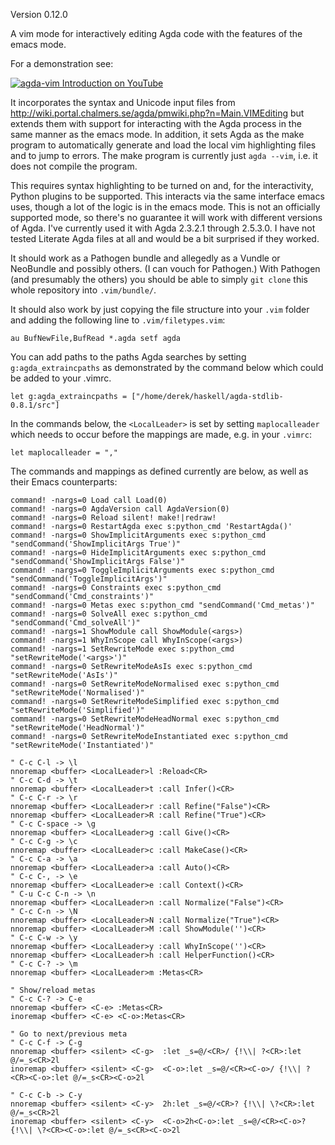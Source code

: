 Version 0.12.0

A vim mode for interactively editing Agda code with the features of the emacs mode.

For a demonstration see:

[![agda-vim Introduction on YouTube](http://img.youtube.com/vi/i7Btts-duZw/0.jpg)](https://www.youtube.com/watch?v=i7Btts-duZw)

It incorporates the syntax and Unicode input files from <http://wiki.portal.chalmers.se/agda/pmwiki.php?n=Main.VIMEditing>
but extends them with support for interacting with the Agda process in the same manner as the emacs mode.  In addition,
it sets Agda as the make program to automatically generate and load the local vim highlighting files and to jump
to errors.  The make program is currently just `agda --vim`, i.e. it does not compile the program.

This requires syntax highlighting to be turned on and, for the interactivity, Python plugins to be supported.  This
interacts via the same interface emacs uses, though a lot of the logic is in the emacs mode.  This is not an officially
supported mode, so there's no guarantee it will work with different versions of Agda.  I've currently used it with
Agda 2.3.2.1 through 2.5.3.0.  I have not tested Literate Agda files at all and would be a bit surprised if they worked.

It should work as a Pathogen bundle and allegedly as a Vundle or NeoBundle and possibly others.  (I can vouch for Pathogen.)
With Pathogen (and presumably the others) you should be able to simply `git clone` this whole repository into `.vim/bundle/`.

It should also work by just copying the file structure into your `.vim` folder and adding the following line to
`.vim/filetypes.vim`:

    au BufNewFile,BufRead *.agda setf agda

You can add paths to the paths Agda searches by setting `g:agda_extraincpaths` as demonstrated by the command below
which could be added to your .vimrc.

    let g:agda_extraincpaths = ["/home/derek/haskell/agda-stdlib-0.8.1/src"]

In the commands below, the `<LocalLeader>` is set by setting `maplocalleader` which needs to occur before the mappings
are made, e.g. in your `.vimrc`:

    let maplocalleader = ","

The commands and mappings as defined currently are below, as well as their Emacs counterparts:

    command! -nargs=0 Load call Load(0)
    command! -nargs=0 AgdaVersion call AgdaVersion(0)
    command! -nargs=0 Reload silent! make!|redraw!
    command! -nargs=0 RestartAgda exec s:python_cmd 'RestartAgda()'
    command! -nargs=0 ShowImplicitArguments exec s:python_cmd "sendCommand('ShowImplicitArgs True')"
    command! -nargs=0 HideImplicitArguments exec s:python_cmd "sendCommand('ShowImplicitArgs False')"
    command! -nargs=0 ToggleImplicitArguments exec s:python_cmd "sendCommand('ToggleImplicitArgs')"
    command! -nargs=0 Constraints exec s:python_cmd "sendCommand('Cmd_constraints')"
    command! -nargs=0 Metas exec s:python_cmd "sendCommand('Cmd_metas')"
    command! -nargs=0 SolveAll exec s:python_cmd "sendCommand('Cmd_solveAll')"
    command! -nargs=1 ShowModule call ShowModule(<args>)
    command! -nargs=1 WhyInScope call WhyInScope(<args>)
    command! -nargs=1 SetRewriteMode exec s:python_cmd "setRewriteMode('<args>')"
    command! -nargs=0 SetRewriteModeAsIs exec s:python_cmd "setRewriteMode('AsIs')"
    command! -nargs=0 SetRewriteModeNormalised exec s:python_cmd "setRewriteMode('Normalised')"
    command! -nargs=0 SetRewriteModeSimplified exec s:python_cmd "setRewriteMode('Simplified')"
    command! -nargs=0 SetRewriteModeHeadNormal exec s:python_cmd "setRewriteMode('HeadNormal')"
    command! -nargs=0 SetRewriteModeInstantiated exec s:python_cmd "setRewriteMode('Instantiated')"

    " C-c C-l -> \l
    nnoremap <buffer> <LocalLeader>l :Reload<CR>
    " C-c C-d -> \t
    nnoremap <buffer> <LocalLeader>t :call Infer()<CR>
    " C-c C-r -> \r
    nnoremap <buffer> <LocalLeader>r :call Refine("False")<CR>
    nnoremap <buffer> <LocalLeader>R :call Refine("True")<CR>
    " C-c C-space -> \g
    nnoremap <buffer> <LocalLeader>g :call Give()<CR>
    " C-c C-g -> \c
    nnoremap <buffer> <LocalLeader>c :call MakeCase()<CR>
    " C-c C-a -> \a
    nnoremap <buffer> <LocalLeader>a :call Auto()<CR>
    " C-c C-, -> \e
    nnoremap <buffer> <LocalLeader>e :call Context()<CR>
    " C-u C-c C-n -> \n
    nnoremap <buffer> <LocalLeader>n :call Normalize("False")<CR>
    " C-c C-n -> \N
    nnoremap <buffer> <LocalLeader>N :call Normalize("True")<CR>
    nnoremap <buffer> <LocalLeader>M :call ShowModule('')<CR>
    " C-c C-w -> \y
    nnoremap <buffer> <LocalLeader>y :call WhyInScope('')<CR>
    nnoremap <buffer> <LocalLeader>h :call HelperFunction()<CR>
    " C-c C-? -> \m
    nnoremap <buffer> <LocalLeader>m :Metas<CR>

    " Show/reload metas
    " C-c C-? -> C-e
    nnoremap <buffer> <C-e> :Metas<CR>
    inoremap <buffer> <C-e> <C-o>:Metas<CR>

    " Go to next/previous meta
    " C-c C-f -> C-g
    nnoremap <buffer> <silent> <C-g>  :let _s=@/<CR>/ {!\\| ?<CR>:let @/=_s<CR>2l
    inoremap <buffer> <silent> <C-g>  <C-o>:let _s=@/<CR><C-o>/ {!\\| ?<CR><C-o>:let @/=_s<CR><C-o>2l

    " C-c C-b -> C-y
    nnoremap <buffer> <silent> <C-y>  2h:let _s=@/<CR>? {!\\| \?<CR>:let @/=_s<CR>2l
    inoremap <buffer> <silent> <C-y>  <C-o>2h<C-o>:let _s=@/<CR><C-o>? {!\\| \?<CR><C-o>:let @/=_s<CR><C-o>2l
